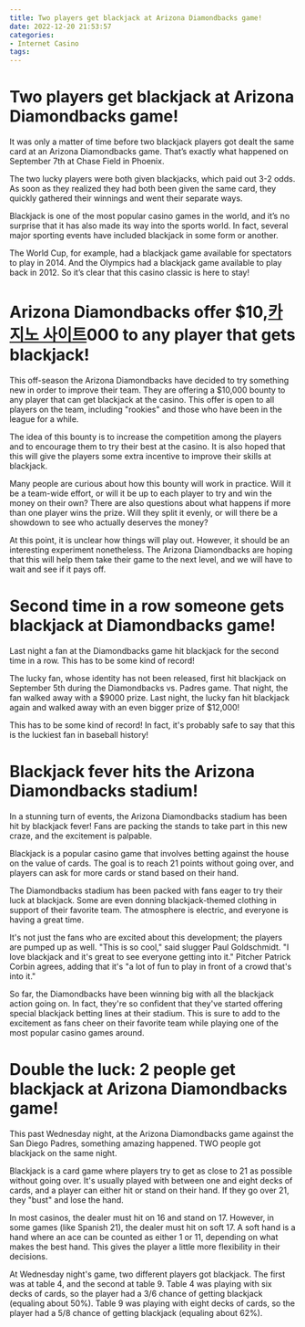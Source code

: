 ```yaml
---
title: Two players get blackjack at Arizona Diamondbacks game!
date: 2022-12-20 21:53:57
categories:
- Internet Casino
tags:
---
```



#  Two players get blackjack at Arizona Diamondbacks game!

It was only a matter of time before two blackjack players got dealt the same card at an Arizona Diamondbacks game. That’s exactly what happened on September 7th at Chase Field in Phoenix.

The two lucky players were both given blackjacks, which paid out 3-2 odds. As soon as they realized they had both been given the same card, they quickly gathered their winnings and went their separate ways.

Blackjack is one of the most popular casino games in the world, and it’s no surprise that it has also made its way into the sports world. In fact, several major sporting events have included blackjack in some form or another.

The World Cup, for example, had a blackjack game available for spectators to play in 2014. And the Olympics had a blackjack game available to play back in 2012. So it’s clear that this casino classic is here to stay!

#  Arizona Diamondbacks offer $10,[카지노 사이트](https://choegocasino.com/)000 to any player that gets blackjack!

This off-season the Arizona Diamondbacks have decided to try something new in order to improve their team. They are offering a $10,000 bounty to any player that can get blackjack at the casino. This offer is open to all players on the team, including "rookies" and those who have been in the league for a while.

The idea of this bounty is to increase the competition among the players and to encourage them to try their best at the casino. It is also hoped that this will give the players some extra incentive to improve their skills at blackjack.

Many people are curious about how this bounty will work in practice. Will it be a team-wide effort, or will it be up to each player to try and win the money on their own? There are also questions about what happens if more than one player wins the prize. Will they split it evenly, or will there be a showdown to see who actually deserves the money?

At this point, it is unclear how things will play out. However, it should be an interesting experiment nonetheless. The Arizona Diamondbacks are hoping that this will help them take their game to the next level, and we will have to wait and see if it pays off.

#  Second time in a row someone gets blackjack at Diamondbacks game!

Last night a fan at the Diamondbacks game hit blackjack for the second time in a row. This has to be some kind of record!

The lucky fan, whose identity has not been released, first hit blackjack on September 5th during the Diamondbacks vs. Padres game. That night, the fan walked away with a $9000 prize. Last night, the lucky fan hit blackjack again and walked away with an even bigger prize of $12,000!

This has to be some kind of record! In fact, it's probably safe to say that this is the luckiest fan in baseball history!

#  Blackjack fever hits the Arizona Diamondbacks stadium!

In a stunning turn of events, the Arizona Diamondbacks stadium has been hit by blackjack fever! Fans are packing the stands to take part in this new craze, and the excitement is palpable.

Blackjack is a popular casino game that involves betting against the house on the value of cards. The goal is to reach 21 points without going over, and players can ask for more cards or stand based on their hand.

The Diamondbacks stadium has been packed with fans eager to try their luck at blackjack. Some are even donning blackjack-themed clothing in support of their favorite team. The atmosphere is electric, and everyone is having a great time.

It's not just the fans who are excited about this development; the players are pumped up as well. "This is so cool," said slugger Paul Goldschmidt. "I love blackjack and it's great to see everyone getting into it." Pitcher Patrick Corbin agrees, adding that it's "a lot of fun to play in front of a crowd that's into it."

So far, the Diamondbacks have been winning big with all the blackjack action going on. In fact, they're so confident that they've started offering special blackjack betting lines at their stadium. This is sure to add to the excitement as fans cheer on their favorite team while playing one of the most popular casino games around.

#  Double the luck: 2 people get blackjack at Arizona Diamondbacks game!

This past Wednesday night, at the Arizona Diamondbacks game against the San Diego Padres, something amazing happened. TWO people got blackjack on the same night.

Blackjack is a card game where players try to get as close to 21 as possible without going over. It's usually played with between one and eight decks of cards, and a player can either hit or stand on their hand. If they go over 21, they "bust" and lose the hand.

In most casinos, the dealer must hit on 16 and stand on 17. However, in some games (like Spanish 21), the dealer must hit on soft 17. A soft hand is a hand where an ace can be counted as either 1 or 11, depending on what makes the best hand. This gives the player a little more flexibility in their decisions.

At Wednesday night's game, two different players got blackjack. The first was at table 4, and the second at table 9. Table 4 was playing with six decks of cards, so the player had a 3/6 chance of getting blackjack (equaling about 50%). Table 9 was playing with eight decks of cards, so the player had a 5/8 chance of getting blackjack (equaling about 62%).